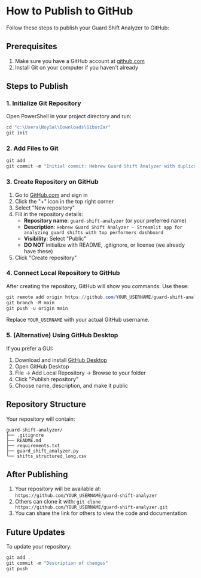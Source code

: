 # How to Publish to GitHub

Follow these steps to publish your Guard Shift Analyzer to GitHub:

## Prerequisites
1. Make sure you have a GitHub account at [github.com](https://github.com)
2. Install Git on your computer if you haven't already

## Steps to Publish

### 1. Initialize Git Repository
Open PowerShell in your project directory and run:
```powershell
cd "c:\Users\NoySal\Downloads\GiborZar"
git init
```

### 2. Add Files to Git
```powershell
git add .
git commit -m "Initial commit: Hebrew Guard Shift Analyzer with duplicate removal and top guards dashboard"
```

### 3. Create Repository on GitHub
1. Go to [GitHub.com](https://github.com) and sign in
2. Click the "+" icon in the top right corner
3. Select "New repository"
4. Fill in the repository details:
   - **Repository name**: `guard-shift-analyzer` (or your preferred name)
   - **Description**: `Hebrew Guard Shift Analyzer - Streamlit app for analyzing guard shifts with top performers dashboard`
   - **Visibility**: Select "Public"
   - **DO NOT** initialize with README, .gitignore, or license (we already have these)
5. Click "Create repository"

### 4. Connect Local Repository to GitHub
After creating the repository, GitHub will show you commands. Use these:
```powershell
git remote add origin https://github.com/YOUR_USERNAME/guard-shift-analyzer.git
git branch -M main
git push -u origin main
```

Replace `YOUR_USERNAME` with your actual GitHub username.

### 5. (Alternative) Using GitHub Desktop
If you prefer a GUI:
1. Download and install [GitHub Desktop](https://desktop.github.com/)
2. Open GitHub Desktop
3. File → Add Local Repository → Browse to your folder
4. Click "Publish repository"
5. Choose name, description, and make it public

## Repository Structure
Your repository will contain:
```
guard-shift-analyzer/
├── .gitignore
├── README.md
├── requirements.txt
├── guard_shift_analyzer.py
└── shifts_structured_long.csv
```

## After Publishing
1. Your repository will be available at: `https://github.com/YOUR_USERNAME/guard-shift-analyzer`
2. Others can clone it with: `git clone https://github.com/YOUR_USERNAME/guard-shift-analyzer.git`
3. You can share the link for others to view the code and documentation

## Future Updates
To update your repository:
```powershell
git add .
git commit -m "Description of changes"
git push
```
